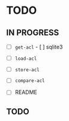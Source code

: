 # TODO

## IN PROGRESS

- [ ] `get-acl`
      - [ ] sqlite3

- [ ] `load-acl`
- [ ] `store-acl`
- [ ] `compare-acl`
- [ ] README

## TODO